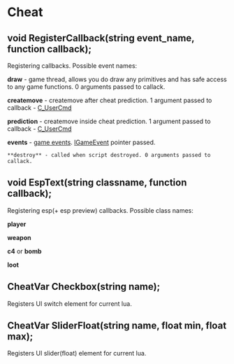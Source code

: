 # Cheat

## void RegisterCallback(string event_name, function callback);
Registering callbacks. 
Possible event names:

  **draw** - game thread, allows you do draw any primitives and has safe access to any game functions. 0 arguments passed to callack.
  
  **createmove** - createmove after cheat prediction. 1 argument passed to callback - [C_UserCmd](C_UserCmd.md)
  
  **prediction** - createmove inside cheat prediction. 1 argument passed to callback - [C_UserCmd](C_UserCmd.md)
  
  **events** - [game events](https://wiki.alliedmods.net/Counter-Strike:_Global_Offensive_Events). [IGameEvent](IGameEvent.md) pointer passed.
  
    **destroy** - called when script destroyed. 0 arguments passed to callack.
## void EspText(string classname, function callback);
Registering esp(+ esp preview) callbacks. 
Possible class names:

  **player**
  
  **weapon**
  
  **c4** or **bomb**
  
  **loot**
## CheatVar Checkbox(string name);
Registers UI switch element for current lua.
## CheatVar SliderFloat(string name, float min, float max);
Registers UI slider(float) element for current lua.

